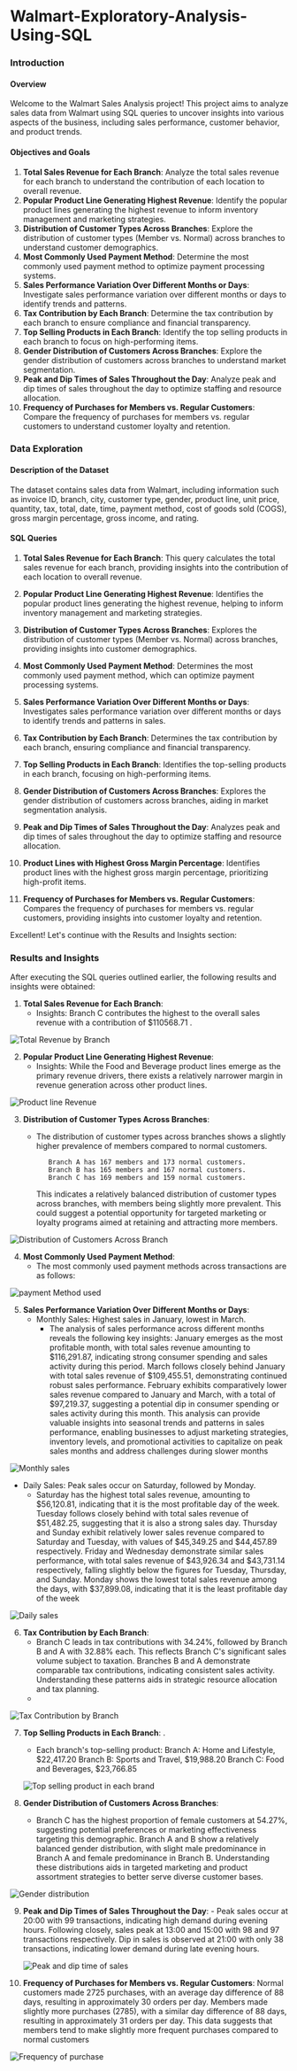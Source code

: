 # Walmart-Exploratory-Analysis-Using-SQL

### Introduction

#### Overview
Welcome to the Walmart Sales Analysis project! This project aims to analyze sales data from Walmart using SQL queries to uncover insights into various aspects of the business, including sales performance, customer behavior, and product trends.

#### Objectives and Goals
1. **Total Sales Revenue for Each Branch**: Analyze the total sales revenue for each branch to understand the contribution of each location to overall revenue.
2. **Popular Product Line Generating Highest Revenue**: Identify the popular product lines generating the highest revenue to inform inventory management and marketing strategies.
3. **Distribution of Customer Types Across Branches**: Explore the distribution of customer types (Member vs. Normal) across branches to understand customer demographics.
4. **Most Commonly Used Payment Method**: Determine the most commonly used payment method to optimize payment processing systems.
5. **Sales Performance Variation Over Different Months or Days**: Investigate sales performance variation over different months or days to identify trends and patterns.
6. **Tax Contribution by Each Branch**: Determine the tax contribution by each branch to ensure compliance and financial transparency.
7. **Top Selling Products in Each Branch**: Identify the top selling products in each branch to focus on high-performing items.
8. **Gender Distribution of Customers Across Branches**: Explore the gender distribution of customers across branches to understand market segmentation.
9. **Peak and Dip Times of Sales Throughout the Day**: Analyze peak and dip times of sales throughout the day to optimize staffing and resource allocation.
11. **Frequency of Purchases for Members vs. Regular Customers**: Compare the frequency of purchases for members vs. regular customers to understand customer loyalty and retention.


### Data Exploration

#### Description of the Dataset
The dataset contains sales data from Walmart, including information such as invoice ID, branch, city, customer type, gender, product line, unit price, quantity, tax, total, date, time, payment method, cost of goods sold (COGS), gross margin percentage, gross income, and rating.

#### SQL Queries

1. **Total Sales Revenue for Each Branch**: This query calculates the total sales revenue for each branch, providing insights into the contribution of each location to overall revenue.

2. **Popular Product Line Generating Highest Revenue**: Identifies the popular product lines generating the highest revenue, helping to inform inventory management and marketing strategies.

3. **Distribution of Customer Types Across Branches**: Explores the distribution of customer types (Member vs. Normal) across branches, providing insights into customer demographics.

4. **Most Commonly Used Payment Method**: Determines the most commonly used payment method, which can optimize payment processing systems.

5. **Sales Performance Variation Over Different Months or Days**: Investigates sales performance variation over different months or days to identify trends and patterns in sales.
   
6. **Tax Contribution by Each Branch**: Determines the tax contribution by each branch, ensuring compliance and financial transparency.

7. **Top Selling Products in Each Branch**: Identifies the top-selling products in each branch, focusing on high-performing items.

8. **Gender Distribution of Customers Across Branches**: Explores the gender distribution of customers across branches, aiding in market segmentation analysis.

9. **Peak and Dip Times of Sales Throughout the Day**: Analyzes peak and dip times of sales throughout the day to optimize staffing and resource allocation.

10. **Product Lines with Highest Gross Margin Percentage**: Identifies product lines with the highest gross margin percentage, prioritizing high-profit items.

11. **Frequency of Purchases for Members vs. Regular Customers**: Compares the frequency of purchases for members vs. regular customers, providing insights into customer loyalty and retention.

Excellent! Let's continue with the Results and Insights section:

### Results and Insights

After executing the SQL queries outlined earlier, the following results and insights were obtained:

1. **Total Sales Revenue for Each Branch**:
      - Insights: Branch C contributes the highest to the overall sales revenue with a contribution of $110568.71 .

     
  ![Total Revenue by Branch](https://github.com/Tymnastic/Walmart-Exploratory-Analysis-Using-SQL/blob/main/Screenshot%202024-02-18%20071350.png)

2. **Popular Product Line Generating Highest Revenue**:
      - Insights: While the Food and Beverage product lines emerge as the primary revenue drivers, there exists a relatively narrower margin in revenue generation across other product lines.
        

 ![Product line Revenue](https://github.com/Tymnastic/Walmart-Exploratory-Analysis-Using-SQL/blob/main/Screenshot%202024-02-18%20071736.png)
   
  
3. **Distribution of Customer Types Across Branches**:
      - The distribution of customer types across branches shows a slightly higher prevalence of members compared to normal customers.
   
               Branch A has 167 members and 173 normal customers.
               Branch B has 165 members and 167 normal customers.
               Branch C has 169 members and 159 normal customers.
        This indicates a relatively balanced distribution of customer types across branches, with members being slightly more prevalent. This could suggest a potential opportunity for targeted marketing or loyalty             programs aimed at retaining and attracting more members.
     
 ![Distribution of Customers Across Branch](https://github.com/Tymnastic/Walmart-Exploratory-Analysis-Using-SQL/blob/main/Screenshot%202024-02-18%20072232.png)

4. **Most Commonly Used Payment Method**:
      - The most commonly used payment methods across transactions are as follows:
  
 ![payment Method used](https://github.com/Tymnastic/Walmart-Exploratory-Analysis-Using-SQL/blob/main/Screenshot%202024-02-18%20072156.png)

5. **Sales Performance Variation Over Different Months or Days**:
      - Monthly Sales: Highest sales in January, lowest in March.
         - The analysis of sales performance across different months reveals the following key insights:
            January emerges as the most profitable month, with total sales revenue amounting to $116,291.87, indicating strong consumer spending and sales activity during this period.
            March follows closely behind January with total sales revenue of $109,455.51, demonstrating continued robust sales performance.
            February exhibits comparatively lower sales revenue compared to January and March, with a total of $97,219.37, suggesting a potential dip in consumer spending or sales activity during this month.
            This analysis can provide valuable insights into seasonal trends and patterns in sales performance, enabling businesses to adjust marketing strategies, inventory levels, and promotional activities to 
            capitalize on peak sales months and address challenges during slower months
           
 ![Monthly sales](https://github.com/Tymnastic/Walmart-Exploratory-Analysis-Using-SQL/blob/main/Screenshot%202024-02-18%20072132.png)
   
   - Daily Sales: Peak sales occur on Saturday, followed by Monday.  
        -  Saturday has the highest total sales revenue, amounting to $56,120.81, indicating that it is the most profitable day of the week.
            Tuesday follows closely behind with total sales revenue of $51,482.25, suggesting that it is also a strong sales day.
            Thursday and Sunday exhibit relatively lower sales revenue compared to Saturday and Tuesday, with values of $45,349.25 and $44,457.89 respectively.
            Friday and Wednesday demonstrate similar sales performance, with total sales revenue of $43,926.34 and $43,731.14 respectively, falling slightly below the figures for Tuesday, Thursday, and Sunday.
            Monday shows the lowest total sales revenue among the days, with $37,899.08, indicating that it is the least profitable day of the week
         
 ![Daily sales](https://github.com/Tymnastic/Walmart-Exploratory-Analysis-Using-SQL/blob/main/Screenshot%202024-02-18%20072109.png)
   

6. **Tax Contribution by Each Branch**:
   - Branch C leads in tax contributions with 34.24%, followed by Branch B and A with 32.88% each. This reflects Branch C's significant sales volume subject to taxation. Branches B and A demonstrate comparable tax          contributions, indicating consistent sales activity. Understanding these patterns aids in strategic resource allocation and tax planning.
   - 
  ![Tax Contribution by Branch](https://github.com/Tymnastic/Walmart-Exploratory-Analysis-Using-SQL/blob/main/Screenshot%202024-02-18%20072021.png)
     

7. **Top Selling Products in Each Branch**: .
      - Each branch's top-selling product:
         Branch A: Home and Lifestyle, $22,417.20
         Branch B: Sports and Travel, $19,988.20
         Branch C: Food and Beverages, $23,766.85
     
    ![Top selling product in each brand](https://github.com/Tymnastic/Walmart-Exploratory-Analysis-Using-SQL/blob/main/Screenshot%202024-02-18%20071950.png)


8. **Gender Distribution of Customers Across Branches**:
      - Branch C has the highest proportion of female customers at 54.27%, suggesting potential preferences or marketing effectiveness targeting this demographic.
        Branch A and B show a relatively balanced gender distribution, with slight male predominance in Branch A and female predominance in Branch B.
        Understanding these distributions aids in targeted marketing and product assortment strategies to better serve diverse customer bases.
        
 ![Gender distribution](https://github.com/Tymnastic/Walmart-Exploratory-Analysis-Using-SQL/blob/main/Screenshot%202024-02-18%20071912.png)   

 
9. **Peak and Dip Times of Sales Throughout the Day**:
       - Peak sales occur at 20:00 with 99 transactions, indicating high demand during evening hours.
         Following closely, sales peak at 13:00 and 15:00 with 98 and 97 transactions respectively.
         Dip in sales is observed at 21:00 with only 38 transactions, indicating lower demand during late evening hours.
      
   ![Peak and dip time of sales](https://github.com/Tymnastic/Walmart-Exploratory-Analysis-Using-SQL/blob/main/Screenshot%202024-02-18%20091447.png)   

   

10. **Frequency of Purchases for Members vs. Regular Customers**:
      Normal customers made 2725 purchases, with an average day difference of 88 days, resulting in approximately 30 orders per day.
      Members made slightly more purchases (2785), with a similar day difference of 88 days, resulting in approximately 31 orders per day.
      This data suggests that members tend to make slightly more frequent purchases compared to normal customers
         
![Frequency of purchase](https://github.com/Tymnastic/Walmart-Exploratory-Analysis-Using-SQL/blob/main/Screenshot%202024-02-18%20071503.png)  



